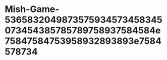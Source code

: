# Mish-Game-5365832049873575934573458345073454385785789758937584584e75847584753958932893893e7584578734